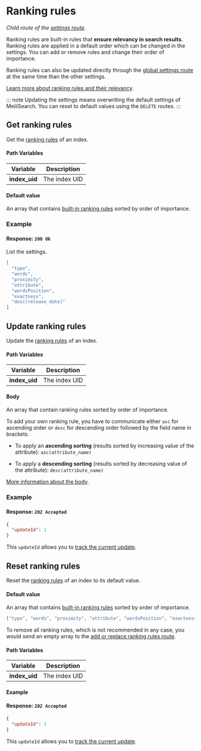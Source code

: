 # Ranking rules

_Child route of the [settings route](/references/settings.md)._

Ranking rules are built-in rules that **ensure relevancy in search results**. Ranking rules are applied in a default order which can be changed in the settings. You can add or remove rules and change their order of importance.

Ranking rules can also be updated directly through the [global settings route](/references/settings.md#update-settings) at the same time than the other settings.

[Learn more about ranking rules and their relevancy](/guides/main_concepts/relevancy.md).

::: note
Updating the settings means overwriting the default settings of MeiliSearch. You can reset to default values using the `DELETE` routes.
:::

## Get ranking rules

<RouteHighlighter method="GET" route="/indexes/:index_uid/settings/ranking-rules" />

Get the [ranking rules](/guides/main_concepts/relevancy.md#ranking-rules) of an index.

#### Path Variables

| Variable      | Description   |
| ------------- | ------------- |
| **index_uid** | The index UID |

#### Default value

An array that contains [built-in ranking rules](/guides/main_concepts/relevancy.md#order-of-the-rules) sorted by order of importance.

### Example

<code-samples id="get_ranking_rules_1" />

#### Response: `200 Ok`

List the settings.

```json
[
  "typo",
  "words",
  "proximity",
  "attribute",
  "wordsPosition",
  "exactness",
  "desc(release_date)"
]
```

## Update ranking rules

<RouteHighlighter method="POST" route="/indexes/:index_uid/settings/ranking-rules" />

Update the [ranking rules](/guides/main_concepts/relevancy.md#ranking-rules) of an index.

#### Path Variables

| Variable      | Description   |
| ------------- | ------------- |
| **index_uid** | The index UID |

#### Body

An array that contain ranking rules sorted by order of importance.

To add your own ranking rule, you have to communicate either `asc` for ascending order or `desc` for descending order followed by the field name in brackets.

- To apply an **ascending sorting** (results sorted by increasing value of the attribute): `asc(attribute_name)`

- To apply a **descending sorting** (results sorted by decreasing value of the attribute): `desc(attribute_name)`

[More information about the body](/guides/advanced_guides/settings.md#ranking-rules).

### Example

<code-samples id="update_ranking_rules_1" />

#### Response: `202 Accepted`

```json
{
  "updateId": 1
}
```

This `updateId` allows you to [track the current update](/references/updates.md).

## Reset ranking rules

<RouteHighlighter method="DELETE" route="/indexes/:index_uid/settings/ranking-rules" />

Reset the [ranking rules](/guides/main_concepts/relevancy.md#ranking-rules) of an index to its default value.

#### Default value

An array that contains [built-in ranking rules](/guides/main_concepts/relevancy.md#order-of-the-rules) sorted by order of importance.

```json
["typo", "words", "proximity", "attribute", "wordsPosition", "exactness"]
```

To remove all ranking rules, which is not recommended in any case, you would send an empty array to the [add or replace ranking rules route](/references/ranking_rules.md#update-ranking-rules).

#### Path Variables

| Variable      | Description   |
| ------------- | ------------- |
| **index_uid** | The index UID |

#### Example

<code-samples id="reset_ranking_rules_1" />

#### Response: `202 Accepted`

```json
{
  "updateId": 1
}
```

This `updateId` allows you to [track the current update](/references/updates.md).
